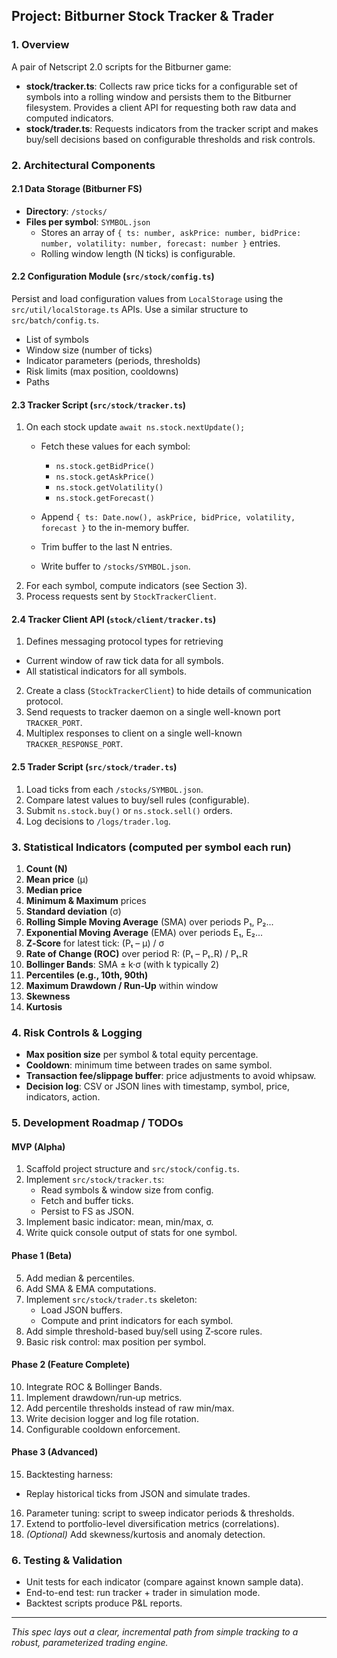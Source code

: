 ## Project: Bitburner Stock Tracker & Trader

### 1. Overview
A pair of Netscript 2.0 scripts for the Bitburner game:
- **stock/tracker.ts**: Collects raw price ticks for a configurable set of
  symbols into a rolling window and persists them to the Bitburner
  filesystem. Provides a client API for requesting both raw data and
  computed indicators.
- **stock/trader.ts**: Requests indicators from the tracker script and
  makes buy/sell decisions based on configurable thresholds and risk
  controls.

### 2. Architectural Components

#### 2.1 Data Storage (Bitburner FS)
- **Directory**: `/stocks/`
- **Files per symbol**: `SYMBOL.json`
  - Stores an array of `{ ts: number, askPrice: number, bidPrice: number, volatility: number, forecast: number }` entries.
  - Rolling window length (N ticks) is configurable.

#### 2.2 Configuration Module (`src/stock/config.ts`)

Persist and load configuration values from `LocalStorage` using the
`src/util/localStorage.ts` APIs. Use a similar structure to
`src/batch/config.ts`.

- List of symbols
- Window size (number of ticks)
- Indicator parameters (periods, thresholds)
- Risk limits (max position, cooldowns)
- Paths

#### 2.3 Tracker Script (`src/stock/tracker.ts`)
1. On each stock update `await ns.stock.nextUpdate();`
   - Fetch these values for each symbol:
     * `ns.stock.getBidPrice()`
     * `ns.stock.getAskPrice()`
     * `ns.stock.getVolatility()`
     * `ns.stock.getForecast()`

   - Append `{ ts: Date.now(), askPrice, bidPrice, volatility, forecast }` to the in-memory buffer.
   - Trim buffer to the last N entries.
   - Write buffer to `/stocks/SYMBOL.json`.
2. For each symbol, compute indicators (see Section 3).
3. Process requests sent by `StockTrackerClient`.

#### 2.4 Tracker Client API (`stock/client/tracker.ts`)
1. Defines messaging protocol types for retrieving
  * Current window of raw tick data for all symbols.
  * All statistical indicators for all symbols.
2. Create a class (`StockTrackerClient`) to hide details of
   communication protocol.
3. Send requests to tracker daemon on a single well-known port `TRACKER_PORT`.
4. Multiplex responses to client on a single well-known `TRACKER_RESPONSE_PORT`.

#### 2.5 Trader Script (`src/stock/trader.ts`)
1. Load ticks from each `/stocks/SYMBOL.json`.
2. Compare latest values to buy/sell rules (configurable).
3. Submit `ns.stock.buy()` or `ns.stock.sell()` orders.
4. Log decisions to `/logs/trader.log`.

### 3. Statistical Indicators (computed per symbol each run)
1. **Count (N)**
2. **Mean price** (μ)
3. **Median price**
4. **Minimum & Maximum** prices
5. **Standard deviation** (σ)
6. **Rolling Simple Moving Average** (SMA) over periods P₁, P₂...
7. **Exponential Moving Average** (EMA) over periods E₁, E₂...
8. **Z‑Score** for latest tick: (Pₜ – μ) / σ
9. **Rate of Change (ROC)** over period R: (Pₜ – Pₜ₋R) / Pₜ₋R
10. **Bollinger Bands**: SMA ± k·σ (with k typically 2)
11. **Percentiles (e.g., 10th, 90th)**
12. **Maximum Drawdown / Run‑Up** within window
13. **Skewness**
14. **Kurtosis**

### 4. Risk Controls & Logging
- **Max position size** per symbol & total equity percentage.
- **Cooldown**: minimum time between trades on same symbol.
- **Transaction fee/slippage buffer**: price adjustments to avoid whipsaw.
- **Decision log**: CSV or JSON lines with timestamp, symbol, price, indicators, action.

### 5. Development Roadmap / TODOs

#### MVP (Alpha)
1. Scaffold project structure and `src/stock/config.ts`.
2. Implement `src/stock/tracker.ts`:
   - Read symbols & window size from config.
   - Fetch and buffer ticks.
   - Persist to FS as JSON.
3. Implement basic indicator: mean, min/max, σ.
4. Write quick console output of stats for one symbol.

#### Phase 1 (Beta)
5. Add median & percentiles.
6. Add SMA & EMA computations.
7. Implement `src/stock/trader.ts` skeleton:
   - Load JSON buffers.
   - Compute and print indicators for each symbol.
8. Add simple threshold-based buy/sell using Z‑score rules.
9. Basic risk control: max position per symbol.

#### Phase 2 (Feature Complete)
10. Integrate ROC & Bollinger Bands.
11. Implement drawdown/run‑up metrics.
12. Add percentile thresholds instead of raw min/max.
13. Write decision logger and log file rotation.
14. Configurable cooldown enforcement.

#### Phase 3 (Advanced)
15. Backtesting harness:
   - Replay historical ticks from JSON and simulate trades.
16. Parameter tuning: script to sweep indicator periods & thresholds.
17. Extend to portfolio-level diversification metrics (correlations).
18. *(Optional)* Add skewness/kurtosis and anomaly detection.

### 6. Testing & Validation
- Unit tests for each indicator (compare against known sample data).
- End-to-end test: run tracker + trader in simulation mode.
- Backtest scripts produce P&L reports.

---
*This spec lays out a clear, incremental path from simple tracking to a robust, parameterized trading engine.*
